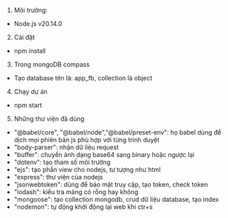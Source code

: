 1. Môi trường:
- Node.js v20.14.0

2. Cài đặt
- npm install
  
3. Trong mongoDB compass
- Tạo database tên là: app_fb, collection là object
  
4. Chạy dự án
- npm start

5. Những thư viện đã dùng
- "@babel/core", "@babel/node","@babel/preset-env": họ babel dùng để dịch mọi phiên bản js phù hợp với từng trình duyệt
- "body-parser": nhận dữ liệu request
- "buffer": chuyển ảnh dạng base64 sang binary hoặc ngược lại
- "dotenv": tạo tham số môi trường
- "ejs": tạo phần view cho nodejs, tư tượng như html
- "express": thư viện của nodejs
- "jsonwebtoken": dùng để bảo mật truy cập, tạo token, check token
- "lodash": kiểu tra mảng có rỗng hay không
- "mongoose": tạo collection mongodb, crud dữ liệu database, tạo index
- "nodemon": tự động khởi động lại web khi ctr+s